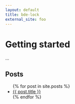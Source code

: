```yaml
---
layout: default
title: bde-lock
external_site: foo
---
```


# Getting started

...

## Posts

<ul>
  {% for post in site.posts %}
    <li>
      <a href="/bde-lock/{{ post.url }}">{{ post.title }}</a> <!-- {{ post.title | prepend: site.baseurl | prepend: site.url }} -->
    </li>
  {% endfor %}
</ul>

